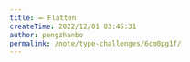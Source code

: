 ```yaml
---
title: ➖ Flatten
createTime: 2022/12/01 03:45:31
author: pengzhanbo
permalink: /note/type-challenges/6cm0pg1f/
---
```



